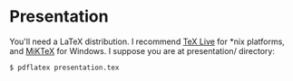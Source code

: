 # Presentation #

You'll need a LaTeX distribution. I recommend
[TeX Live](http://www.tug.org/texlive/) for *nix platforms, and
[MiKTeX](http://www.miktex.org/) for Windows. I suppose you are at
presentation/ directory:

```
$ pdflatex presentation.tex
```

